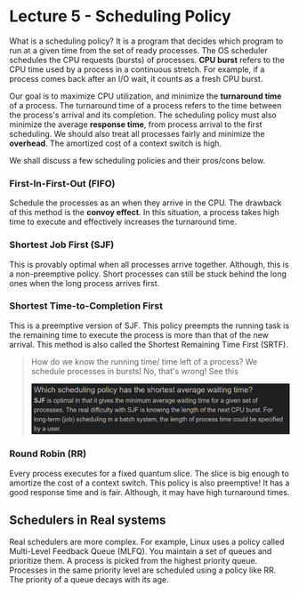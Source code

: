 # Lecture 5 - Scheduling Policy

What is a scheduling policy? It is a program that decides which program to run at a given time from the set of ready processes. The OS scheduler schedules the CPU requests (bursts) of processes. **CPU burst** refers to the CPU time used by a process in a continuous stretch. For example, if a process comes back after an I/O wait, it counts as a fresh CPU burst.

Our goal is to maximize CPU utilization, and minimize the **turnaround time** of a process. The turnaround time of a process refers to the time between the process's arrival and its completion. The scheduling policy must also minimize the average **response time**, from process arrival to the first scheduling. We should also treat all processes fairly and minimize the **overhead**. The amortized cost of a context switch is high.

We shall discuss a few scheduling policies and their pros/cons below.

### First-In-First-Out (FIFO)

Schedule the processes as an when they arrive in the CPU. The drawback of this method is the **convoy effect**. In this situation, a process takes high time to execute and effectively increases the turnaround time.

### Shortest Job First (SJF)

This is provably optimal when all processes arrive together. Although, this is a non-preemptive policy.  Short processes can still be stuck behind the long ones when the long process arrives first.

### Shortest Time-to-Completion First

This is a preemptive version of SJF. This policy preempts the running task is the remaining time to execute the process is more than that of the new arrival. This method is also called the Shortest Remaining Time First (SRTF).

> How do we know the running time/ time left of a process? We schedule processes in bursts! No, that's wrong! See this
>
> ![image-20210823105421325](assets/image-20210823105421325.png)

### Round Robin (RR)

Every process executes for a fixed quantum slice. The slice is big enough to amortize the cost of a context switch. This policy is also preemptive! It has a good response time and is fair. Although, it may have high turnaround times.

## Schedulers in Real systems

Real schedulers are more complex. For example, Linux uses a policy called Multi-Level Feedback Queue (MLFQ). You maintain a set of queues and prioritize them. A process is picked from the highest priority queue.  Processes in the same priority level are scheduled using a policy like RR. The priority of a queue decays with its age.

